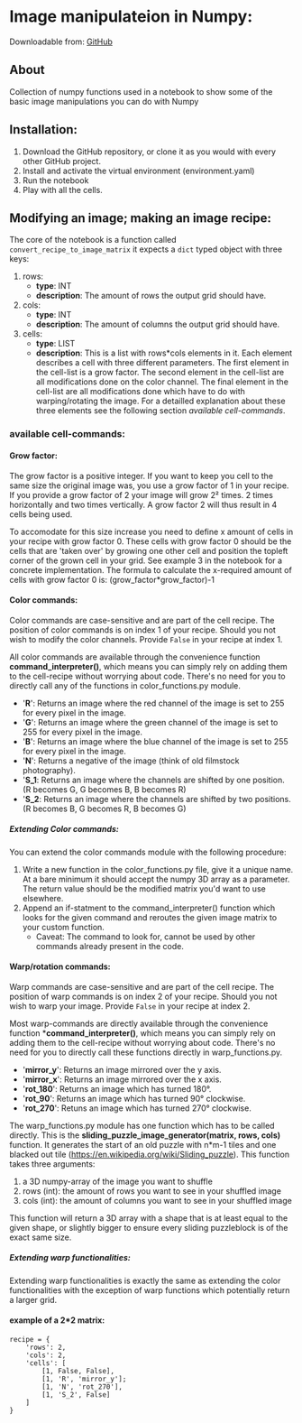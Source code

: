 # Image manipulateion in Numpy: 
Downloadable from: [GitHub](https://github.com/Frederic-P/Image-manipulation-in-Numpy)

## About
Collection of numpy functions used in a notebook to show some of the basic image manipulations
you can do with Numpy

## Installation: 
1) Download the GitHub repository, or clone it as you would with every other GitHub project.
2) Install and activate the virtual environment (environment.yaml)
3) Run the notebook
4) Play with all the cells. 

## Modifying an image; making an image recipe:
The core of the notebook is a function called `convert_recipe_to_image_matrix` it expects a `dict` typed object with three keys:
1) rows: 
    - **type**: INT
    - **description**: The amount of rows the output grid should have. 
2) cols: 
    - **type**: INT
    - **description**: The amount of columns the output grid should have. 
3) cells:
     - **type**: LIST
     - **description**: This is a list with rows*cols elements in it. Each element describes a cell with three different parameters. The first element in the cell-list is a grow factor. The second element in the cell-list are all modifications done on the color channel. The final element in the cell-list are all modifications done which have to do with warping/rotating the image. For a detailled explanation about these three elements see the following section *available cell-commands*.


### available cell-commands: 

#### Grow factor: 
The grow factor is a positive integer. If you want to keep you cell to the same size the original image was, you use a grow factor of 1 in your recipe. If you provide a grow factor of 2 your image will grow 2² times. 2 times horizontally and two times vertically. A grow factor 2 will thus result in 4 cells being used. 

To accomodate for this size increase you need to define x amount of cells in your recipe with grow factor 0. These cells with grow factor 0 should be the cells that are 'taken over' by growing one other cell and position the topleft corner of the grown cell in your grid. See example 3 in the notebook for a concrete implementation. The formula to calculate the x-required amount of cells with grow factor 0 is: (grow_factor*grow_factor)-1

#### Color commands: 
Color commands are case-sensitive and are part of the cell recipe. The position of color commands is on index 1 of your recipe. Should you not wish to modify the color channels. Provide ```False``` in your recipe at index 1.

All color commands are available through the convenience function **command_interpreter()**, which means you can simply rely on adding them to the cell-recipe without worrying about code. There's no need for you to directly call any of the functions in color_functions.py module.

- '**R**': Returns an image where the red channel of the image is set to 255 for every pixel in the image.
- '**G**': Returns an image where the green channel of the image is set to 255 for every pixel in the image.
- '**B**': Returns an image where the blue channel of the image is set to 255 for every pixel in the image.
- '**N**': Returns a negative of the image (think of old filmstock photography).
- '**S_1**: Returns an image where the channels are shifted by one position. (R becomes G, G becomes B, B becomes R)
- '**S_2**: Returns an image where the channels are shifted by two positions. (R becomes B, G becomes R, B becomes G)

##### Extending Color commands: 
You can extend the color commands module with the following procedure: 
1) Write a new function in the color_functions.py file, give it a unique name. At a bare minimum it should accept the numpy 3D array as a parameter. The return value should be the modified matrix you'd want to use elsewhere.
2) Append an if-statment to the command_interpreter() function which looks for the given command and reroutes the given image matrix to your custom function. 
    - Caveat: The command to look for, cannot be used by other commands already present in the code.



#### Warp/rotation commands: 
Warp commands are case-sensitive and are part of the cell recipe. The position of warp commands is on index 2 of your recipe. Should you not wish to warp your image. Provide ```False``` in your recipe at index 2.

Most warp-commands are directly available through the convenience function ***command_interpreter()**, which means you can simply rely on adding them to the cell-recipe without worrying about code. There's no need for you to directly call these functions directly in warp_functions.py. 
- '**mirror_y**': Returns an image mirrored over the y axis.
- '**mirror_x**': Returns an image mirrored over the x axis.
- '**rot_180**': Returns an image which has turned 180°.
- '**rot_90**': Returns an image which has turned 90° clockwise.
- '**rot_270**': Retuns an image which has turned 270° clockwise.

The warp_functions.py module has one function which has to be called directly. This is the **sliding_puzzle_image_generator(matrix, rows, cols)** function. It generates the start of an old puzzle with n*m-1 tiles and one blacked out tile (https://en.wikipedia.org/wiki/Sliding_puzzle). This function takes three arguments:
1) a 3D numpy-array of the image you want to shuffle
2) rows (int): the amount of rows you want to see in your shuffled image
3) cols (int): the amount of columns you want to see in your shuffled image

This function will return a 3D array with a shape that is at least equal to the given shape, or slightly bigger to ensure every sliding puzzleblock is of the exact same size.

##### Extending warp functionalities: 
Extending warp functionalities is exactly the same as extending the color functionalities with the exception of warp functions which potentially return a larger grid. 

#### example of a 2*2 matrix: 
````
recipe = {
    'rows': 2, 
    'cols': 2, 
    'cells': [
        [1, False, False],
        [1, 'R', 'mirror_y'];
        [1, 'N', 'rot_270'],
        [1, 'S_2', False]
    ]
}
````
